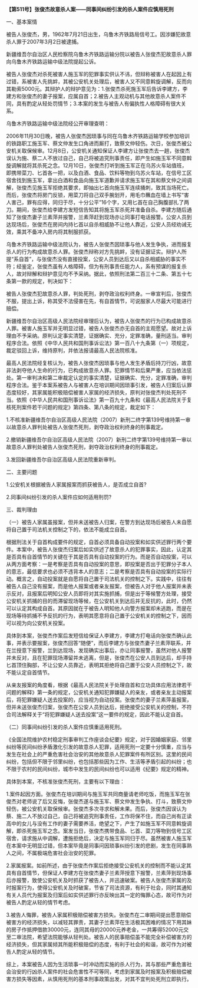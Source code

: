 **【第511号】张俊杰故意杀人案——同事间纠纷引发的杀人案件应慎用死刑**

一、基本案情

被告人张俊杰，男，1962年7月21日出生，乌鲁木齐铁路局信号工。因涉嫌犯故意杀人罪于2007年3月2日被逮捕。

新疆维吾尔自治区人民检察院乌鲁木齐铁路运输分院以被告人张俊杰犯故意杀人罪向乌鲁木齐铁路运输中级法院提起公诉。

被告人张俊杰对杀死被害人施玉军的犯罪事实供认不讳，但辩称被害人在起因上有过错，系被害人先挑衅，其被公安机关处理后，被害人又不同意斡旋调解，反而向其勒索5000元。其辩护人的辩护意见为：1.张俊杰杀死施玉军后告诉李建方，李建方和张俊杰的妻子报案，应属自首；2.被告人主观动机与其他故意杀人案件不同，具有酌定从轻处罚情节；3.本案的发生与被告人有偏执性人格障碍有很大关系。

乌鲁木齐铁路运输中级法院经公开审理查明：

2006年11月30日晚，被告人张俊杰因琐事与同在乌鲁木齐铁路运输学校参加培训的铁路职工施玉军、蔡文仲发生口角进而厮打，致蔡文仲轻伤。次日，张俊杰被公安机关取保候审。12月8日，公安机关通知保证人李建方让张俊杰去一趟，张俊杰误认为施、蔡二人不放过自己，自己将被追究刑事责任，即产生如施玉军不同意斡旋调解就将其杀死之念。12月10日，张俊杰打听到施玉军正在乌苏火车站值班，即携带菜刀、匕首各一把，以及白酒、食品、饮料等物到乌苏火车站，在信号工区宿舍找到施玉军，拿出白酒和食品向施玉军道歉并请求施玉军在其和蔡文仲之间调解，张俊杰见施玉军拒绝其要求，即抽出匕首向施玉军连续捅刺，致其当场死亡。而后，张俊杰将房门反锁，用菜刀将自己双手腕划开，用毛巾蘸血在墙上书写“害人害己，罪有应得，同归于尽，十分公平”16个字，又用匕首在自己胸腹部扎了两刀。期间，张俊杰给李建方发短信告知其将施玉军杀死并准备自杀。李建方随后通知了张俊杰妻子兰素萍并报警，兰素萍赶到现场亦让同事打电话报警。公安人员到达现场后，张俊杰在房间内持匕首以自杀相威胁不让他人靠近，公安人员经劝诫无效，乘其不备冲入房内将其制服抓获。

乌鲁木齐铁路运输中级法院认为，被告人张俊杰因琐事与他人发生争执，进而报复杀人的行为构成故意杀人罪。张俊杰辩称对方先挑衅，没有证据证实。辩护人所提“系自首”，与张俊杰没有直接投案，公安人员到达后又以自杀相威胁的事实不符；经鉴定，张俊杰虽有人格障碍，但为有刑事责任能力人，系有预谋的报复杀人，故对辩解和辩护意见均不予采纳。据此，依照刑法第二百三十二条、第五十七条第一款的规定，判决如下：

被告人张俊杰犯故意杀人罪，判处死刑，剥夺政治权利终身。一审宣判后，张俊杰不服，提出上诉，称其受不法侵害在先，有自首情节，可说服家人尽最大可能进行赔偿。

新疆维吾尔自治区高级人民法院经审理后认为，被告人张俊杰的行为已构成故意杀人罪。被害人施玉军并无明显过错，被告人张俊杰亦无自首的主观愿望。故对上诉理由不予采纳。原判认定事实清楚，证据确实、充分，定罪准确，量刑适当。审判程序合法。依照《中华人民共和国刑事诉讼法》第一百八十九条第（一）项规定，裁定驳回上诉，维持原判，并依法报请最高人民法院核准。

最高人民法院经复核认为，被告人张俊杰因琐事与他人发生矛盾后持刀行凶，故意非法剥夺他人生命的行为，已构成故意杀人罪。犯罪情节和后果严重，应当依法惩处。第一审判决和第二审裁定认定的事实清楚，证据确实、充分，定罪准确，审判程序合法。鉴于本案系被告人与被害人在培训期间因琐事引发，被告人归案后认罪态度较好，其家属能积极赔偿被害人家属的经济损失，原判对张俊杰判处死刑不当。依照《中华人民共和国刑事诉讼法》第一百九十九条和《最高人民法院关于复核死刑案件若干问题的规定》第四条、第八条的规定，裁定如下：

1.不核准新疆维吾尔自治区高级人民法院（2007）新刑二终字第139号维持第一审以故意杀人罪判处被告人张俊杰死刑，剥夺政治权利终身的刑事裁定。

2.撤销新疆维吾尔自治区高级人民法院（2007）新刑二终字第139号维持第一审以故意杀人罪判处被告人张俊杰死刑，剥夺政治权利终身的刑事裁定。

3.发回新疆维吾尔自治区高级人民法院重新审判。

二、主要问题

1.公安机关根据被告人家属报案而抓获被告人，是否成立自首?

2.同事间纠纷引发的杀人案件应如何适用刑罚?

三、裁判理由

（一）被告人家属虽报案，但并未送被告人归案，在警方到达现场后被告人未自愿将自己置于司法机关控制之下的，依法不能成立自首。

根据刑法关于自首构成要件的规定，自首必须具备自动投案和如实供述罪行两个要件。本案中，被告人张俊杰归案后如实供述了故意杀人的犯罪事实，因此，认定其是否具有自首情节的关键在于其是否具有自动投案的行为。而是否自动投案，可以从两方面考察：一是考察是否具有自动投案的意思，即投案是否出于犯罪分子本人的意志，最低要求也必须不违背本人的意志；二是考察是否具有自动投案的实际行动。概言之，自动投案就是自愿将自己置于司法机关的控制之下。实践中，往往有被告人自己没有报案，而是他人报案或者亲友报案，但被告人对于他人报案并未表示反对，且报案后明知公安人员即将对其实施抓捕，但是出于等候警方处理，接受公安机关抓捕的目的而滞留现场等候，在公安机关到达后并无反抗的，此时，仍然可以认定其构成自首。其原因就在于被告人明知他人向警方报案却未逃跑，而是在现场等待抓捕不予反抗的行为，表明其愿意将自己置于公安机关的控制之下，因而可以视为向公安机关投案。

具体到本案，张俊杰作案后发短信给保证人李建方，李建方打电话向张俊杰确认此事，并表示要报案，张俊杰回答“随便”，而后李建方与张俊杰妻子兰素萍联系，并在兰授意下报警，兰到达现场，发现确实出事后，亦让同事报警，虽然对他人报警并未反对，且在犯罪现场滞留并未逃离，但是，张俊杰在公安人员到达后，却手持匕首顶住胸部，不让公安人员靠近，表明其拒绝将自己置于公安人员控制之下，故不能认定自首情节。

从亲友报案的角度看，根据《最高人民法院关于处理自首和立功具体应用法律若干问题的解释》第一条的规定，公安机关通知犯罪嫌疑人的亲友，或者亲友主动报案后，将犯罪嫌疑人送去投案的，应当视为自动投案。张俊杰的妻子兰素萍虽报案，但并未送张俊杰归案，张俊杰在公安人员到达后，拒绝接受公安机关的控制，不符合司法解释关于“将犯罪嫌疑人送去投案”这一要件的规定，因此不能认定自首。

（二）同事间纠纷引发的杀人案件应慎重适用死刑。

《全国法院维护农村稳定刑事审判工作座谈会纪要》规定，对于因婚姻家庭、邻里纠纷等民间纠纷矛盾激化引发的故意杀人犯罪，适用死刑一定要十分慎重，应当与发生在社会上的严重危害社会治安的其他故意杀人犯罪案件有所区别。这里的民间纠纷，包括但不限于邻里纠纷，也包括那些因为工作、生活等矛盾引起的纠纷；也不限于农村的民间纠纷，城市中发生的民间纠纷也可以适用《纪要》规定的精神。

具体到本案，不核准张俊杰死刑，主要有以下理由：

1.案件起因方面。张俊杰在培训期间与施玉军共同商量请老师吃饭，而施玉军在张俊杰对老师说了后又反悔，张俊杰遂与施玉军、蔡文仲发生争执、打斗，致蔡文仲轻伤，被公安机关取保候审。张俊杰多次寻求和解未果。而后，张俊杰因误认为蔡、施二人不放过自己，自己将被追究刑事责任，工作将保不住，而自己尚有正读高中的女儿与没有工作的妻子需要养活，绝望之下，产生了如施玉军不同意斡旋调解，即杀死施玉军之念。案发当日，张俊杰携带食品、匕首、菜刀等物到信号工区宿舍，请求施从中调解，遭施拒绝后，决定与施玉军同归于尽。虽然被害人施玉军在本案中无明显过错，但本案毕竟是同事问因琐事纠纷引发的悲剧，发生在同事熟人之间，不属极端危害社会治安的犯罪。

2.家属报案。如前所述，由于张俊杰作案后拒绝接受公安机关的控制而不能认定其具有自首情节，但保证人李建方在张俊杰妻子兰素萍授意下报警，兰素萍到现场事后亦报警，致使公安机关及时抓获了被告人，并迅速破案。被告人张俊杰家属的及时报案行为，使得公安机关及时破案，节省了司法资源，有利于社会，同时其通知有关人员代为报案及归案后如实供述罪行亦反映出其一定的悔罪心态，故可作为对被告人酌定从轻的情节考虑。

3.被告人悔罪，被告人家属积极赔偿被害方损失。张俊杰在二审期间提出愿意赔偿被害方的经济损失，以减轻其罪责，其妻子兰素萍在生活极其困难的情况下用其妹的房子作抵押借款30000元，连同其母的20000元养老金，一共筹得52000元交至二审法院，希望法院能够从轻判处。被告人的民事赔偿虽不能完全补偿被害方的经济损失，但其家属倾其所能积极赔偿的态度，有利于社会的和谐，故可作为对被告人酌定从轻的情节。

综上，本案被告人因为生活琐事一时冲动而实施的杀人行为，其与那些严重危害社会治安的行凶杀人案件的社会危害性不可等同，考虑到家属及时报案及积极赔偿被害方损失等因素，从慎用死刑的基本刑事政策出发，对其不宜判处死刑立即执行。